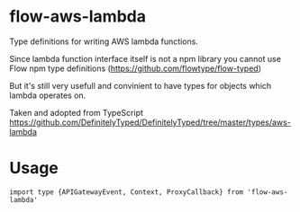 # flow-aws-lambda

Type definitions for writing AWS lambda functions. 

Since lambda function interface itself is not a npm library you cannot use Flow npm type definitions (https://github.com/flowtype/flow-typed)

But it's still very usefull and convinient to have types for objects which lambda operates on.

Taken and adopted from TypeScript https://github.com/DefinitelyTyped/DefinitelyTyped/tree/master/types/aws-lambda

# Usage

```
import type {APIGatewayEvent, Context, ProxyCallback} from 'flow-aws-lambda'
```
